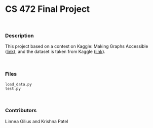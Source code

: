 # CS 472 Final Project

<br>

### Description

This project based on a contest on Kaggle: Making Graphs Accessible
([link](https://www.kaggle.com/competitions/benetech-making-graphs-accessible/)),
and the dataset is taken from Kaggle ([link](https://www.kaggle.com/competitions/benetech-making-graphs-accessible/data)).

<br>

### Files
`load_data.py` <br>
`test.py`

<br>

### Contributors
Linnea Gilius and Krishna Patel
